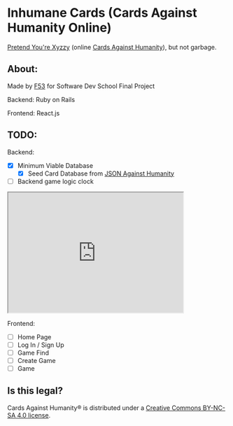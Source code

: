 # Inhumane Cards (Cards Against Humanity Online)
[Pretend You're Xyzzy](https://pyx-1.pretendyoure.xyz/zy/) (online [Cards Against Humanity](https://www.cardsagainsthumanity.com/)), but not garbage.

## About:
Made by [F53](https://f53.dev) for Software Dev School Final Project

Backend: Ruby on Rails

Frontend: React.js

## TODO:
Backend:
- [x] Minimum Viable Database
  - [x] Seed Card Database from [JSON Against Humanity](https://crhallberg.com/cah/)
- [ ] Backend game logic clock
<iframe width="400" height="275" src='https://dbdiagram.io/embed/63506e9047094101959cbd7f'> </iframe>

Frontend:
- [ ] Home Page
- [ ] Log In / Sign Up
- [ ] Game Find
- [ ] Create Game
- [ ] Game

## Is this legal?
Cards Against Humanity® is distributed under a [Creative Commons BY-NC-SA 4.0 license](https://creativecommons.org/licenses/by-nc-sa/4.0/legalcode).